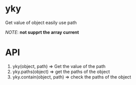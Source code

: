 # yky
Get value of object easily use path

*NOTE*: **not supprt the array current**

API
===
1. yky(object, path) => Get the value of the path
2. yky.paths(object) => get the paths of the object
2. yky.contain(object, path) => check the paths of the object
